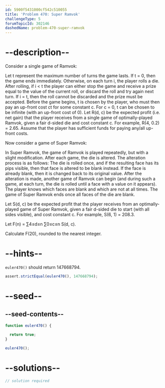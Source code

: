 ```yaml
---
id: 5900f5431000cf542c510055
title: 'Problem 470: Super Ramvok'
challengeType: 5
forumTopicId: 302146
dashedName: problem-470-super-ramvok
---
```


# --description--

Consider a single game of Ramvok:

Let t represent the maximum number of turns the game lasts. If t = 0, then the game ends immediately. Otherwise, on each turn i, the player rolls a die. After rolling, if i &lt; t the player can either stop the game and receive a prize equal to the value of the current roll, or discard the roll and try again next turn. If i = t, then the roll cannot be discarded and the prize must be accepted. Before the game begins, t is chosen by the player, who must then pay an up-front cost ct for some constant c. For c = 0, t can be chosen to be infinite (with an up-front cost of 0). Let R(d, c) be the expected profit (i.e. net gain) that the player receives from a single game of optimally-played Ramvok, given a fair d-sided die and cost constant c. For example, R(4, 0.2) = 2.65. Assume that the player has sufficient funds for paying any/all up-front costs.

Now consider a game of Super Ramvok:

In Super Ramvok, the game of Ramvok is played repeatedly, but with a slight modification. After each game, the die is altered. The alteration process is as follows: The die is rolled once, and if the resulting face has its pips visible, then that face is altered to be blank instead. If the face is already blank, then it is changed back to its original value. After the alteration is made, another game of Ramvok can begin (and during such a game, at each turn, the die is rolled until a face with a value on it appears). The player knows which faces are blank and which are not at all times. The game of Super Ramvok ends once all faces of the die are blank.

Let S(d, c) be the expected profit that the player receives from an optimally-played game of Super Ramvok, given a fair d-sided die to start (with all sides visible), and cost constant c. For example, S(6, 1) = 208.3.

Let F(n) = ∑4≤d≤n ∑0≤c≤n S(d, c).

Calculate F(20), rounded to the nearest integer.

# --hints--

`euler470()` should return 147668794.

```js
assert.strictEqual(euler470(), 147668794);
```

# --seed--

## --seed-contents--

```js
function euler470() {

  return true;
}

euler470();
```

# --solutions--

```js
// solution required
```
